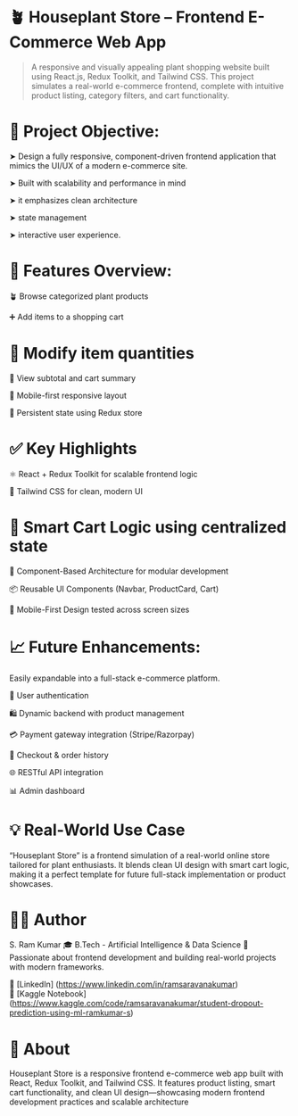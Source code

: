 # 🪴 Houseplant Store – Frontend E-Commerce Web App

> A responsive and visually appealing plant shopping website built using React.js, Redux Toolkit, and Tailwind CSS. This project simulates a real-world e-commerce frontend, complete with intuitive product listing, category filters, and cart functionality.

# 🎯 Project Objective:
 ➤  Design a fully responsive, component-driven frontend application that mimics the UI/UX of a modern e-commerce site. 
 
 ➤  Built with scalability and performance in mind
 
 ➤  it emphasizes clean architecture
 
 ➤  state management 
 
 ➤  interactive user experience.

# 🧠 Features Overview:

  🪴 Browse categorized plant products

  ➕ Add items to a shopping cart

# 🔢 Modify item quantities

🧾 View subtotal and cart summary

📱 Mobile-first responsive layout

🔄 Persistent state using Redux store

# ✅ Key Highlights
  ⚛️ React + Redux Toolkit for scalable frontend logic

  🎨 Tailwind CSS for clean, modern UI

# 🔄 Smart Cart Logic using centralized state

  🧱 Component-Based Architecture for modular development

 📦 Reusable UI Components (Navbar, ProductCard, Cart)

 📐 Mobile-First Design tested across screen sizes

# 📈 Future Enhancements:
 Easily expandable into a full-stack e-commerce platform.

🔐 User authentication

🛍️ Dynamic backend with product management

💳 Payment gateway integration (Stripe/Razorpay)

🧾 Checkout & order history

🌐 RESTful API integration

📊 Admin dashboard

# 💡 Real-World Use Case
“Houseplant Store” is a frontend simulation of a real-world online store tailored for plant enthusiasts. It blends clean UI design with smart cart logic, making it a perfect template for future full-stack implementation or product showcases.

# 👨‍💻 Author
S. Ram Kumar
🎓 B.Tech - Artificial Intelligence & Data Science
📌 Passionate about frontend development and building real-world projects with modern frameworks.

🔗 [LinkedIn]  (https://www.linkedin.com/in/ramsaravanakumar)  
🔗 [Kaggle Notebook] (https://www.kaggle.com/code/ramsaravanakumar/student-dropout-prediction-using-ml-ramkumar-s)

# 📖 About
Houseplant Store is a responsive frontend e-commerce web app built with React, Redux Toolkit, and Tailwind CSS. It features product listing, smart cart functionality, and clean UI design—showcasing modern frontend development practices and scalable architecture
